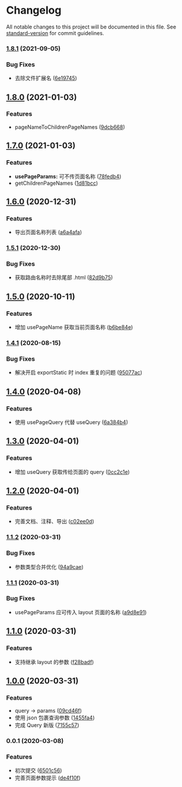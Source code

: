 # Changelog

All notable changes to this project will be documented in this file. See [standard-version](https://github.com/conventional-changelog/standard-version) for commit guidelines.

### [1.8.1](https://github.com/fjc0k/umi-plugin-router-plus/compare/v1.8.0...v1.8.1) (2021-09-05)

### Bug Fixes

- 去除文件扩展名 ([6e19745](https://github.com/fjc0k/umi-plugin-router-plus/commit/6e197456c109f36e772713b1e7cf1738bb1293e7))

## [1.8.0](https://github.com/fjc0k/umi-plugin-router-plus/compare/v1.7.0...v1.8.0) (2021-01-03)

### Features

- pageNameToChildrenPageNames ([9dcb668](https://github.com/fjc0k/umi-plugin-router-plus/commit/9dcb66808b24e84b1e3063c03805df7a3dc04282))

## [1.7.0](https://github.com/fjc0k/umi-plugin-router-plus/compare/v1.6.0...v1.7.0) (2021-01-03)

### Features

- **usePageParams:** 可不传页面名称 ([78fedb4](https://github.com/fjc0k/umi-plugin-router-plus/commit/78fedb403fabe5a460917f485ee9c4f6ad86e872))
- getChildrenPageNames ([1d81bcc](https://github.com/fjc0k/umi-plugin-router-plus/commit/1d81bccd2f3b83d6ae807abdb13383f1a28ec673))

## [1.6.0](https://github.com/fjc0k/umi-plugin-router-plus/compare/v1.5.1...v1.6.0) (2020-12-31)

### Features

- 导出页面名称列表 ([a6a4afa](https://github.com/fjc0k/umi-plugin-router-plus/commit/a6a4afa9aced5371fa4ae2fecc36b54740dc8961))

### [1.5.1](https://github.com/fjc0k/umi-plugin-router-plus/compare/v1.5.0...v1.5.1) (2020-12-30)

### Bug Fixes

- 获取路由名称时去除尾部 .html ([82d9b75](https://github.com/fjc0k/umi-plugin-router-plus/commit/82d9b7528d11cf1ea336b6d5c2be6f9cde1ff494))

## [1.5.0](https://github.com/fjc0k/umi-plugin-router-plus/compare/v1.4.1...v1.5.0) (2020-10-11)

### Features

- 增加 usePageName 获取当前页面名称 ([b6be84e](https://github.com/fjc0k/umi-plugin-router-plus/commit/b6be84e1f1036c643de1a0ddd630dd82f19ca62d))

### [1.4.1](https://github.com/fjc0k/umi-plugin-router-plus/compare/v1.4.0...v1.4.1) (2020-08-15)

### Bug Fixes

- 解决开启 exportStatic 时 index 重复的问题 ([95077ac](https://github.com/fjc0k/umi-plugin-router-plus/commit/95077ac5ea0e95c7b0d8a0845e678fdbb75b7641))

## [1.4.0](https://github.com/fjc0k/umi-plugin-router-plus/compare/v1.3.0...v1.4.0) (2020-04-08)

### Features

- 使用 usePageQuery 代替 useQuery ([6a384b4](https://github.com/fjc0k/umi-plugin-router-plus/commit/6a384b48f2932ca070da863850ad8af674b8be82))

## [1.3.0](https://github.com/fjc0k/umi-plugin-router-plus/compare/v1.2.0...v1.3.0) (2020-04-01)

### Features

- 增加 useQuery 获取传给页面的 query ([0cc2c1e](https://github.com/fjc0k/umi-plugin-router-plus/commit/0cc2c1e50931cd66c6f4d38dc87ed74b4c412235))

## [1.2.0](https://github.com/fjc0k/umi-plugin-router-plus/compare/v1.1.2...v1.2.0) (2020-04-01)

### Features

- 完善文档、注释、导出 ([c02ee0d](https://github.com/fjc0k/umi-plugin-router-plus/commit/c02ee0dedd1a9228525a752cc57e65810c7ebf71))

### [1.1.2](https://github.com/fjc0k/umi-plugin-router-plus/compare/v1.1.1...v1.1.2) (2020-03-31)

### Bug Fixes

- 参数类型合并优化 ([94a9cae](https://github.com/fjc0k/umi-plugin-router-plus/commit/94a9caedf4020f7135742df13c5435cd3e443ec5))

### [1.1.1](https://github.com/fjc0k/umi-plugin-router-plus/compare/v1.1.0...v1.1.1) (2020-03-31)

### Bug Fixes

- usePageParams 应可传入 layout 页面的名称 ([a9d8e91](https://github.com/fjc0k/umi-plugin-router-plus/commit/a9d8e9135bbddd56122ea83859e47255d419400f))

## [1.1.0](https://github.com/fjc0k/umi-plugin-router-plus/compare/v1.0.0...v1.1.0) (2020-03-31)

### Features

- 支持继承 layout 的参数 ([f28badf](https://github.com/fjc0k/umi-plugin-router-plus/commit/f28badf7a971383ebba84e16198bd5968dc1a892))

## [1.0.0](https://github.com/fjc0k/umi-plugin-router-plus/compare/v0.0.1...v1.0.0) (2020-03-31)

### Features

- query -> params ([09cd46f](https://github.com/fjc0k/umi-plugin-router-plus/commit/09cd46f78711a758f1f3d952c1e67c0b18542b41))
- 使用 json 包裹查询参数 ([1455fa4](https://github.com/fjc0k/umi-plugin-router-plus/commit/1455fa452ef6c299c9745ee293fddbdc1d54bfa8))
- 完成 Query 新版 ([7155c57](https://github.com/fjc0k/umi-plugin-router-plus/commit/7155c575af212c6885e6a02d08650a711d12dbaa))

### 0.0.1 (2020-03-08)

### Features

- 初次提交 ([6501c56](https://github.com/fjc0k/umi-plugin-router-plus/commit/6501c56039e7ed0e1c65ccd31207e73f2f29d3b3))
- 完善页面参数提示 ([de4f10f](https://github.com/fjc0k/umi-plugin-router-plus/commit/de4f10fe18d2dac085cc9253b620ce5cf3088264))
